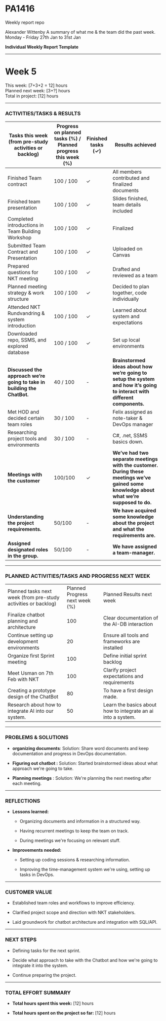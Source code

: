 # PA1416
Weekly report repo

Alexander Wittenby
A summary of what me & the team did the past week.
Monday - Friday 27th Jan to 31st Jan

**Individual Weekly Report Template**

---

# Week 5
This week: [7+3+2 = 12] hours  
Planned next week: [3+?] hours  
Total in project: [12] hours

---

### **ACTIVITIES/TASKS & RESULTS**

| Tasks this week (from pre-study activities or backlog)                  | Progress on planned tasks (%) / Planned progress this week (%) | Finished tasks (✓) | Results achieved                                                                                                                          |
| ----------------------------------------------------------------------- | -------------------------------------------------------------- | ------------------ | ----------------------------------------------------------------------------------------------------------------------------------------- |
| Finished Team contract                                                  | 100 / 100                                                      | ✓                  | All members contributed and finalized documents                                                                                           |
| Finished team presentation                                              | 100 / 100                                                      | ✓                  | Slides finished, team details included                                                                                                    |
| Completed introductions in Team Building Workshop                       | 100 / 100                                                      | ✓                  | Finalized                                                                                                                                 |
| Submitted Team Contract and Presentation                                | 100 / 100                                                      | ✓                  | Uploaded on Canvas                                                                                                                        |
| Prepared questions for NKT meeting                                      | 100 / 100                                                      | ✓                  | Drafted and reviewed as a team                                                                                                            |
| Planned meeting strategy & work structure                               | 100 / 100                                                      | ✓                  | Decided to plan together, code individually                                                                                               |
| Attended NKT Rundvandring & system introduction                         | 100 / 100                                                      | ✓                  | Learned about system and expectations                                                                                                     |
| Downloaded repo, SSMS, and explored database                            | 100 / 100                                                      | ✓                  | Set up local environments                                                                                                                 |
| **Discussed the approach we’re going to take in building the ChatBot.** | 40 / 100                                                       | -                  | **Brainstormed ideas about how we’re going to setup the system and how it’s going to interact with different components.**                |
| Met HOD and decided certain team roles                                  | 30 / 100                                                       | -                  | Felix assigned as note-taker & DevOps manager                                                                                             |
| Researching project tools and environments                              | 30 / 100                                                       | -                  | C#, .net, SSMS basics down.                                                                                                               |
| **Meetings with the customer**                                          | 100/100                                                        | ✓                  | **We’ve had two separate meetings with the customer. During these meetings we’ve gained some knowledge about what we’re supposed to do.** |
| **<br>Understanding the project requirements.<br><br>**                 | 50/100                                                         | -                  | **We have acquired some knowledge about the project and what the requirements are.**                                                      |
| **Assigned designated roles in the group.**                             | 50/100                                                         | -                  | **We have assigned a team-manager.**                                                                                                      |

---

### **PLANNED ACTIVITIES/TASKS AND PROGRESS NEXT WEEK**

|                                                                |                                |                                                              |
| -------------------------------------------------------------- | ------------------------------ | ------------------------------------------------------------ |
| Planned tasks next week (from pre-study activities or backlog) | Planned Progress next week (%) | Planned Results next week                                    |
| Finalize chatbot planning and architecture                     | 100                            | Clear documentation of the AI-DB interaction                 |
| Continue setting up development environments                   | 20                             | Ensure all tools and frameworks are installed                |
| Organize first Sprint meeting                                  | 100                            | Define initial sprint backlog                                |
| Meet Usman on 7th Feb with NKT                                 | 100                            | Clarify project expectations and requirements                |
| Creating a prototype design of the ChatBot                     | 80                             | To have a first design made.                                 |
| Research about how to integrate AI into our system.            | 50                             | Learn the basics about how to integrate an ai into a system. |

---

### **PROBLEMS & SOLUTIONS**

- **organizing documents**: Solution: Share word documents and keep documentation and progress in DevOps documentation.
    
- **Figuring out chatbot :** Solution: Started brainstormed ideas about what approach we're going to take.
    
- **Planning meetings** : Solution: We're planning the next meeting after each meeting.
    

---

### **REFLECTIONS**

- **Lessons learned:**
    
    - Organizing documents and information in a structured way.
        
    - Having recurrent meetings to keep the team on track.
        
    - During meetings we're focusing on relevant stuff.
        
- **Improvements needed:**
    
    - Setting up coding sessions & researching information. 
        
    - Improving the time-management system we're using, setting up tasks in DevOps.
        

---

### **CUSTOMER VALUE**

- Established team roles and workflows to improve efficiency.
    
- Clarified project scope and direction with NKT stakeholders.
    
- Laid groundwork for chatbot architecture and integration with SQL/API.
    

---

### **NEXT STEPS**

- Defining tasks for the next sprint.
    
- Decide what approach to take with the Chatbot and how we're going to integrate it into the system.
    
- Continue preparing the project.
    

---

### **TOTAL EFFORT SUMMARY**

- **Total hours spent this week:** [12] hours
    
- **Total hours spent on the project so far:** [12] hours
